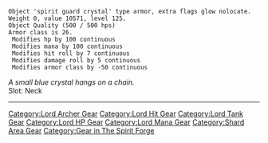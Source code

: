     Object 'spirit guard crystal' type armor, extra flags glow nolocate.
    Weight 0, value 10571, level 125.
    Object Quality (500 / 500 hps)
    Armor class is 26.
     Modifies hp by 100 continuous
     Modifies mana by 100 continuous
     Modifies hit roll by 7 continuous
     Modifies damage roll by 5 continuous
     Modifies armor class by -50 continuous

*A small blue crystal hangs on a chain.*  
Slot: Neck  

------------------------------------------------------------------------

[Category:Lord Archer Gear](Category:Lord_Archer_Gear "wikilink")
[Category:Lord Hit Gear](Category:Lord_Hit_Gear "wikilink")
[Category:Lord Tank Gear](Category:Lord_Tank_Gear "wikilink")
[Category:Lord HP Gear](Category:Lord_HP_Gear "wikilink") [Category:Lord
Mana Gear](Category:Lord_Mana_Gear "wikilink") [Category:Shard Area
Gear](Category:Shard_Area_Gear "wikilink") [Category:Gear in The Spirit
Forge](Category:Gear_in_The_Spirit_Forge "wikilink")
